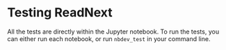 # Testing ReadNext

All the tests are directly within the Jupyter notebook. To run the tests, you can either run each notebook, or run `nbdev_test` in your command line.